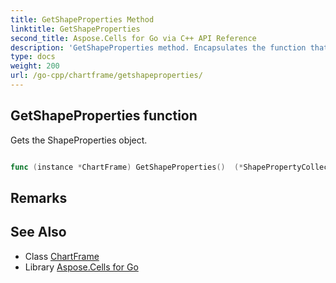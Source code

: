 ```yaml
---
title: GetShapeProperties Method 
linktitle: GetShapeProperties
second_title: Aspose.Cells for Go via C++ API Reference
description: 'GetShapeProperties method. Encapsulates the function that represents getshapeproperties in Go.'
type: docs
weight: 200
url: /go-cpp/chartframe/getshapeproperties/
---
```


## GetShapeProperties function

Gets the ShapeProperties object.

```go

func (instance *ChartFrame) GetShapeProperties()  (*ShapePropertyCollection,  error) 

```

## Remarks


## See Also

* Class [ChartFrame](../)
* Library [Aspose.Cells for Go](../../)
